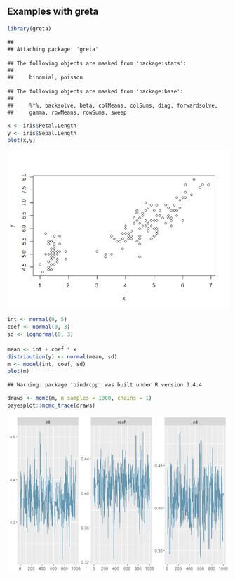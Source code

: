 Examples with greta
-------------------

``` r
library(greta)
```

    ## 
    ## Attaching package: 'greta'

    ## The following objects are masked from 'package:stats':
    ## 
    ##     binomial, poisson

    ## The following objects are masked from 'package:base':
    ## 
    ##     %*%, backsolve, beta, colMeans, colSums, diag, forwardsolve,
    ##     gamma, rowMeans, rowSums, sweep

``` r
x <- iris$Petal.Length
y <- iris$Sepal.Length
plot(x,y)
```

![](example_files/figure-markdown_github/greta-1.png)

``` r
int <- normal(0, 5)
coef <- normal(0, 3)
sd <- lognormal(0, 3)

mean <- int + coef * x
distribution(y) <- normal(mean, sd)
m <- model(int, coef, sd)
plot(m)
```

    ## Warning: package 'bindrcpp' was built under R version 3.4.4

``` r
draws <- mcmc(m, n_samples = 1000, chains = 1)
bayesplot::mcmc_trace(draws)
```

![](example_files/figure-markdown_github/greta-2.png)
